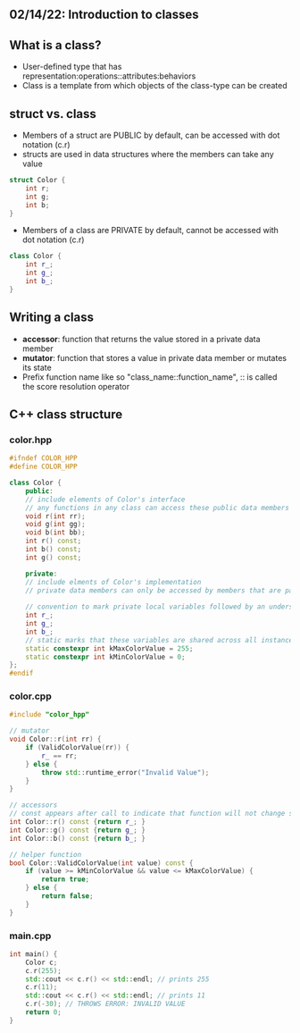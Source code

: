 ## 02/14/22: Introduction to classes

## What is a class?
- User-defined type that has representation:operations::attributes:behaviors 
- Class is a template from which objects of the class-type can be created 

## struct vs. class
- Members of a struct are PUBLIC by default, can be accessed with dot notation (c.r)
- structs are used in data structures where the members can take any value 
``` cpp
struct Color {
    int r;
    int g;
    int b;
}
```

- Members of a class are PRIVATE by default, cannot be accessed with dot notation (c.r)
``` cpp
class Color {
    int r_;
    int g_;
    int b_;
}
```

## Writing a class
- **accessor**: function that returns the value stored in a private data member
- **mutator**: function that stores a value in private data member or mutates its state
- Prefix function name like so "class_name::function_name", :: is called the score resolution operator

## C++ class structure
### color.hpp
``` cpp
#ifndef COLOR_HPP
#define COLOR_HPP

class Color {
    public:
    // include elements of Color's interface
    // any functions in any class can access these public data members 
    void r(int rr);
    void g(int gg);
    void b(int bb);
    int r() const;
    int b() const;
    int g() const;

    private:
    // include elments of Color's implementation
    // private data members can only be accessed by members that are part of that class
    
    // convention to mark private local variables followed by an underscore
    int r_;
    int g_;
    int b_;
    // static marks that these variables are shared across all instances of this class
    static constexpr int kMaxColorValue = 255;
    static constexpr int kMinColorValue = 0;
};
#endif
```
### color.cpp
``` cpp
#include "color_hpp"

// mutator
void Color::r(int rr) {
    if (ValidColorValue(rr)) {
        r_ == rr;
    } else {
        throw std::runtime_error("Invalid Value");
    }
}

// accessors
// const appears after call to indicate that function will not change state of object for which it is called 
int Color::r() const {return r_; }
int Color::g() const {return g_; }
int Color::b() const {return b_; }

// helper function
bool Color::ValidColorValue(int value) const {
    if (value >= kMinColorValue && value <= kMaxColorValue) {
        return true;
    } else {
        return false;
    }
}
```

### main.cpp
``` cpp
int main() {
    Color c;
    c.r(255);
    std::cout << c.r() << std::endl; // prints 255
    c.r(11);
    std::cout << c.r() << std::endl; // prints 11
    c.r(-30); // THROWS ERROR: INVALID VALUE
    return 0;
}
```
